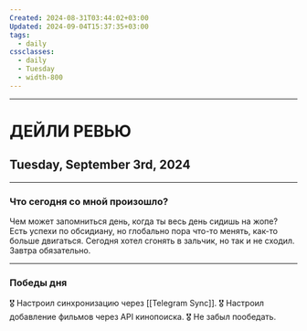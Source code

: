 ```yaml
---
Created: 2024-08-31T03:44:02+03:00
Updated: 2024-09-04T15:37:35+03:00
tags:
  - daily
cssclasses:
  - daily
  - Tuesday
  - width-800
---
```

***
# ДЕЙЛИ РЕВЬЮ
## Tuesday, September 3rd, 2024
***
### Что сегодня со мной произошло?

Чем может запомниться день, когда ты весь день сидишь на жопе? Есть успехи по обсидиану, но глобально пора что-то менять, как-то больше двигаться. Сегодня хотел сгонять в зальчик, но так и не сходил. Завтра обязательно.
***
### Победы дня
🎖️ Настроил синхронизацию через [[Telegram Sync]].
🎖️ Настроил добавление фильмов через API кинопоиска.
🎖️ Не забыл пообедать.
